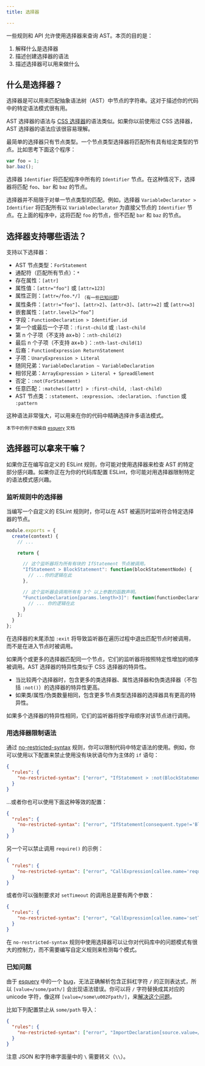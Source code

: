 ```yaml
---
title: 选择器

---
```


一些规则和 API 允许使用选择器来查询 AST。本页的目的是：

1. 解释什么是选择器
1. 描述创建选择器的语法
1. 描述选择器可以用来做什么

## 什么是选择器？

选择器是可以用来匹配抽象语法树（AST）中节点的字符串。这对于描述你的代码中的特定语法模式很有用。

AST 选择器的语法与 [CSS 选择器](https://developer.mozilla.org/en-US/docs/Web/CSS/CSS_Selectors)的语法类似。如果你以前使用过 CSS 选择器，AST 选择器的语法应该很容易理解。

最简单的选择器只有节点类型。一个节点类型选择器将匹配所有具有给定类型的节点。比如思考下面这个程序：

```js
var foo = 1;
bar.baz();
```

选择器 `Identifier` 将匹配程序中所有的 `Identifier` 节点。在这种情况下，选择器将匹配 `foo`、`bar` 和 `baz` 的节点。

选择器并不局限于对单一节点类型的匹配。例如，选择器 `VariableDeclarator > Identifier` 将匹配所有以 `VariableDeclarator` 为直接父节点的 `Identifier` 节点。在上面的程序中，这将匹配 `foo` 的节点，但不匹配 `bar` 和 `baz` 的节点。

## 选择器支持哪些语法？

支持以下选择器：

* AST 节点类型：`ForStatement`
* 通配符（匹配所有节点）：`*`
* 存在属性：`[attr]`
* 属性值：`[attr="foo"]` 或 `[attr=123]`
* 属性正则：`[attr=/foo.*/]` <sub>（有一些[已知问题](#已知问题)）</sub>
* 属性条件：`[attr!="foo"]`、`[attr>2]`、`[attr<3]`、`[attr>=2]` 或 `[attr<=3]`
* 嵌套属性：`[attr.level2="foo”]`
* 字段：`FunctionDeclaration > Identifier.id`
* 第一个或最后一个子项：`:first-child` 或 `:last-child`
* 第 n 个子项（不支持 ax+b）：`:nth-child(2)`
* 最后 n 个子项（不支持 ax+b ）：`:nth-last-child(1)`
* 后裔：`FunctionExpression ReturnStatement`
* 子项：`UnaryExpression > Literal`
* 随同兄弟：`VariableDeclaration ~ VariableDeclaration`
* 相邻兄弟：`ArrayExpression > Literal + SpreadElement`
* 否定：`:not(ForStatement)`
* 任意匹配：`:matches([attr] > :first-child, :last-child)`
* AST 节点类：`:statement`、`:expression`、`:declaration`、`:function` 或 `:pattern`

这种语法非常强大，可以用来在你的代码中精确选择许多语法模式。

<sup>本节中的例子改编自 [esquery](https://github.com/estools/esquery) 文档</sup>

## 选择器可以拿来干嘛？

如果你正在编写自定义的 ESLint 规则，你可能对使用选择器来检查 AST 的特定部分感兴趣。如果你正在为你的代码库配置 ESLint，你可能对用选择器限制特定的语法模式感兴趣。

### 监听规则中的选择器

当编写一个自定义的 ESLint 规则时，你可以在 AST 被遍历时监听符合特定选择器的节点。

```js
module.exports = {
  create(context) {
    // ...

    return {

      // 这个监听器将为所有有块的 IfStatement 节点被调用。
      "IfStatement > BlockStatement": function(blockStatementNode) {
        // ...你的逻辑在此
      },

      // 这个监听器会调用所有有 3个 以上参数的函数声明。
      "FunctionDeclaration[params.length>3]": function(functionDeclarationNode) {
        // ... 你的逻辑在此
      }
    };
  }
};
```

在选择器的末尾添加 `:exit` 将导致监听器在遍历过程中退出匹配节点时被调用，而不是在进入节点时被调用。

如果两个或更多的选择器匹配同一个节点，它们的监听器将按照特定性增加的顺序被调用。AST 选择器的特异性类似于 CSS 选择器的特异性。

* 当比较两个选择器时，包含更多的类选择器、属性选择器和伪类选择器（不包括 `:not()`）的选择器的特异性更高。
* 如果类/属性/伪类数量相同，包含更多节点类型选择器的选择器具有更高的特异性。

如果多个选择器的特异性相同，它们的监听器将按字母顺序对该节点进行调用。

### 用选择器限制语法

通过 [no-restricted-syntax](/docs/rules/no-restricted-syntax) 规则，你可以限制代码中特定语法的使用。例如，你可以使用以下配置来禁止使用没有块状语句作为主体的 `if` 语句：

```json
{
  "rules": {
    "no-restricted-syntax": ["error", "IfStatement > :not(BlockStatement).consequent"]
  }
}
```

...或者你也可以使用下面这种等效的配置：

```json
{
  "rules": {
    "no-restricted-syntax": ["error", "IfStatement[consequent.type!='BlockStatement']"]
  }
}
```

另一个可以禁止调用 `require()` 的示例：

```json
{
  "rules": {
    "no-restricted-syntax": ["error", "CallExpression[callee.name='require']"]
  }
}
```

或者你可以强制要求对 `setTimeout` 的调用总是要有两个参数：

```json
{
  "rules": {
    "no-restricted-syntax": ["error", "CallExpression[callee.name='setTimeout'][arguments.length!=2]"]
  }
}
```

在 `no-restricted-syntax` 规则中使用选择器可以让你对代码库中的问题模式有很大的控制力，而不需要编写自定义规则来检测每个模式。

### 已知问题

由于 [esquery](https://github.com/estools/esquery) 中的一个 [bug](https://github.com/estools/esquery/issues/68)，无法正确解析包含正斜杠字符 `/` 的正则表达式，所以 `[value=/some/path/]` 会出现语法错误。你可以将 `/` 字符替换成其对应的 unicode 字符，像这样 `[value=/some\u002Fpath/]`，来[解决这个问题](https://github.com/estools/esquery/issues/68)。

比如下列配置禁止从 `some/path` 导入：

```json
{
  "rules": {
    "no-restricted-syntax": ["error", "ImportDeclaration[source.value=/^some\\u002Fpath$/]"]
  }
}
```

注意 JSON 和字符串字面量中的 `\` 需要转义（`\\`）。
